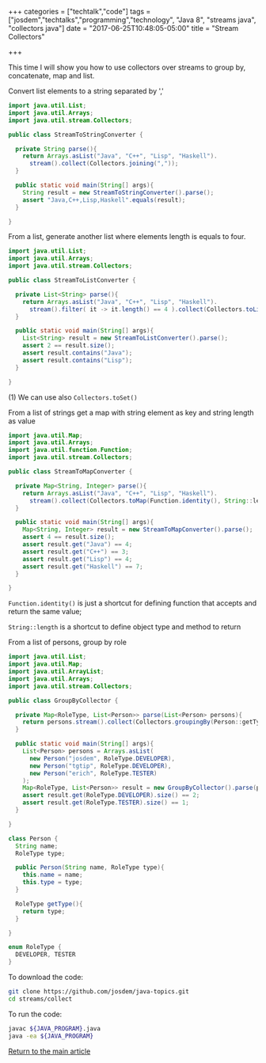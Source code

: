 +++
categories = ["techtalk","code"]
tags = ["josdem","techtalks","programming","technology", "Java 8", "streams java", "collectors java"]
date = "2017-06-25T10:48:05-05:00"
title = "Stream Collectors"

+++

This time I will show you how to use collectors over streams to group by, concatenate, map and list.

Convert list elements to a string separated by ','

```java
import java.util.List;
import java.util.Arrays;
import java.util.stream.Collectors;

public class StreamToStringConverter {

  private String parse(){
    return Arrays.asList("Java", "C++", "Lisp", "Haskell").
      stream().collect(Collectors.joining(","));
  }

  public static void main(String[] args){
    String result = new StreamToStringConverter().parse();
    assert "Java,C++,Lisp,Haskell".equals(result);
  }

}
```

From a list, generate another list where elements length is equals to four.

```java
import java.util.List;
import java.util.Arrays;
import java.util.stream.Collectors;

public class StreamToListConverter {

  private List<String> parse(){
    return Arrays.asList("Java", "C++", "Lisp", "Haskell").
      stream().filter( it -> it.length() == 4 ).collect(Collectors.toList());  // 1
  }

  public static void main(String[] args){
    List<String> result = new StreamToListConverter().parse();
    assert 2 == result.size();
    assert result.contains("Java");
    assert result.contains("Lisp");
  }

}
```

(1) We can use also `Collectors.toSet()`

From a list of strings get a map with string element as key and string length as value

```java
import java.util.Map;
import java.util.Arrays;
import java.util.function.Function;
import java.util.stream.Collectors;

public class StreamToMapConverter {

  private Map<String, Integer> parse(){
    return Arrays.asList("Java", "C++", "Lisp", "Haskell").
      stream().collect(Collectors.toMap(Function.identity(), String::length));
  }

  public static void main(String[] args){
    Map<String, Integer> result = new StreamToMapConverter().parse();
    assert 4 == result.size();
    assert result.get("Java") == 4;
    assert result.get("C++") == 3;
    assert result.get("Lisp") == 4;
    assert result.get("Haskell") == 7;
  }

}
```

`Function.identity()` is just a shortcut for defining function that accepts and return the same value;

`String::length` is a shortcut to define object type and method to return

From a list of persons, group by role

```java
import java.util.List;
import java.util.Map;
import java.util.ArrayList;
import java.util.Arrays;
import java.util.stream.Collectors;

public class GroupByCollector {

  private Map<RoleType, List<Person>> parse(List<Person> persons){
    return persons.stream().collect(Collectors.groupingBy(Person::getType));
  }

  public static void main(String[] args){
    List<Person> persons = Arrays.asList(
      new Person("josdem", RoleType.DEVELOPER),
      new Person("tgtip", RoleType.DEVELOPER),
      new Person("erich", RoleType.TESTER)
    );
    Map<RoleType, List<Person>> result = new GroupByCollector().parse(persons);
    assert result.get(RoleType.DEVELOPER).size() == 2;
    assert result.get(RoleType.TESTER).size() == 1;
  }

}

class Person {
  String name;
  RoleType type;

  public Person(String name, RoleType type){
    this.name = name;
    this.type = type;
  }

  RoleType getType(){
    return type;
  }

}

enum RoleType {
  DEVELOPER, TESTER
}
```

To download the code:

```bash
git clone https://github.com/josdem/java-topics.git
cd streams/collect
```

To run the code:

```bash
javac ${JAVA_PROGRAM}.java
java -ea ${JAVA_PROGRAM}
```

[Return to the main article](/techtalk/java)
